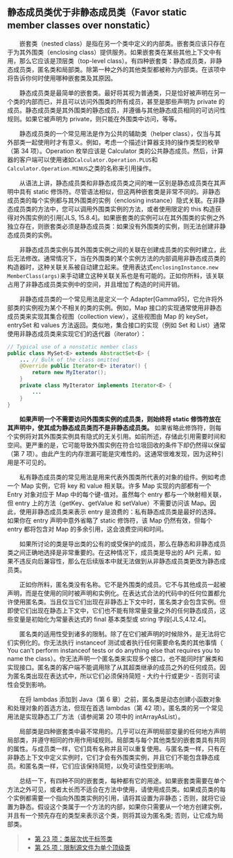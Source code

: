 ## 静态成员类优于非静态成员类（Favor static member classes over nonstatic）

&emsp;&emsp;嵌套类（nested class）是指在另一个类中定义的内部类。嵌套类应该只存在于为其外围类（enclosing class）提供服务。如果嵌套类在某些其他上下文中有用，那么它应该是顶层类（top-level class）。有四种嵌套类：静态成员类，非静态成员类，匿名类和局部类。除第一种之外的其他类型都被称为内部类。在该项中将告诉你何时使用哪种嵌套类及其原因。

&emsp;&emsp;静态成员类是最简单的嵌套类。最好将其视为普通类，只是恰好被声明在另一个类的内部而已，并且可以访问外围类的所有成员，甚至是那些声明为 private 的成员。静态成员类是其外围类的静态成员，并遵循与其他静态成员相同的可访问性规则。如果它被声明为 private，则只能在外围类中访问，等等。

&emsp;&emsp;静态成员类的一个常见用法是作为公共的辅助类（helper class），仅当与其外部类一起使用时才有意义。例如，考虑一个描述计算器支持的操作类型的枚举（第 34 项）。Operation 枚举应该是 Calculator 类的公共静态成员。然后，计算器的客户端可以使用诸如`Calculator.Operation.PLUS`和`Calculator.Operation.MINUS`之类的名称来引用操作。

&emsp;&emsp;从语法上讲，静态成员类和非静态成员类之间的唯一区别是静态成员类在其声明中具有 static 修饰符。尽管语法相似，但这两种嵌套类是非常不同的。非静态成员类的每个实例都与其外围类的实例（enclosing instance）隐式关联。在非静态成员类的方法中，您可以调用外围类实例的方法，或者使用限定的 this 构造获得对外围实例的引用[JLS, 15.8.4]。如果嵌套类的实例可以在其外围类的实例之外独立存在，则嵌套类必须是静态成员类：如果没有外围类的实例，则无法创建非静态成员类的实例。

&emsp;&emsp;非静态成员类实例与其外围类实例之间的关联在创建成员类的实例时建立，此后无法修改。通常情况下，当在外围类的某个实例方法的内部调用非静态成员类的构造器时，这种关联关系被自动建立起来。使用表达式`enclosingInstance.new MemberClass(args)`来手动建立这种关联关系也是有可能的。正如你所料，该关联占用了非静态成员类实例中的空间，并且增加了构造的时间开销。

&emsp;&emsp;非静态成员类的一个常见用法是定义一个 Adapter[Gamma95]，它允许将外部类的实例视为某个不相关的类的实例。例如，Map 接口的实现通常使用非静态成员类来实现其集合视图（collection view），这些视图由 Map 的 keySet，entrySet 和 values 方法返回。类似地，集合接口的实现（例如 Set 和 List）通常使用非静态成员类来实现它们的迭代器（iterator）：

```java
// Typical use of a nonstatic member class
public class MySet<E> extends AbstractSet<E> {
    ... // Bulk of the class omitted
    @Override public Iterator<E> iterator() {
        return new MyIterator();
    }
    private class MyIterator implements Iterator<E> {
        ...
    }
}
```

&emsp;&emsp;**如果声明一个不需要访问外围类实例的成员类，则始终将 static 修饰符放在其声明中，使其成为静态成员类而不是非静态成员类。** 如果省略此修饰符，则每个实例将对其外围类实例具有隐式的无关引用。如前所述，存储此引用需要时间和空间。更严重的是，它可能导致外围实例在符合垃圾回收的条件下却仍然得以保留（第 7 项）。由此产生的内存泄漏可能是灾难性的。这通常很难发现，因为这种引用是不可见的。

&emsp;&emsp;私有静态成员类的常见用法是用来代表外围类所代表的对象的组件。例如考虑一个 Map 实例，它将 key 和 value 相关联。许多 Map 实现的内部都有一个 Entry 对象对应于 Map 中的每个键-值对。虽然每个 entry 都与一个映射相关联，但 entry 上的方法（getKey、getValue 和 setValue）不需要访问该 Map。因此，使用非静态成员类来表示 entry 是浪费的：私有静态成员类是最好的选择。如果你在 entry 声明中意外省略了 static 修饰符，该 Map 仍然有效，但每个 entry 都将包含对 Map 的多余引用，这会浪费空间和时间。

&emsp;&emsp;如果所讨论的类是导出类的公有的或受保护的成员，那么在静态和非静态成员类之间正确地选择是非常重要的。在这种情况下，成员类是导出的 API 元素，如果不违反向后兼容性，那么在后续版本中就无法做到从非静态成员类更改为静态成员类。

&emsp;&emsp;正如你所料，匿名类没有名称。它不是外围类的成员。它不与其他成员一起被声明，而是在使用的同时被声明和实例化。在表达式合法的代码中的任何位置都允许使用匿名类。当且仅当它们出现在非静态上下文中时，匿名类才会包含实例。但即使它们出现在静态上下文中，它们也不能有除常量变量之外的任何静态成员，这些变量是初始化为常量表达式的 final 基本类型或 string 字段[JLS,4.12.4]。

&emsp;&emsp;匿名类的适用性受到诸多的限制。除了在它们被声明的时候除外，是无法将它们实例化的。你无法执行 instanceof 测试或者执行任何需要命名类的其他事情（ You can’t perform instanceof tests or do anything else that requires you to name the class）。你无法声明一个匿名类来实现多个接口，也不能同时扩展类和实现接口。匿名类的客户端不能调用除了从其超类继承的成员之外的任何成员。因为匿名类出现在表达式中，所以它们必须保持简短 - 大约十行或更少 - 否则可读性会受到影响。

&emsp;&emsp;在将 lambdas 添加到 Java（第 6 章）之前，匿名类是动态创建小函数对象和处理对象的首选方法，但现在首选 lambdas（第 42 项）。匿名类的另一个常见用法是实现静态工厂方法（请参阅第 20 项中的 intArrayAsList）。

&emsp;&emsp;局部类是四种嵌套类中最不常用的。几乎可以在声明局部变量的任何地方声明局部类，并遵守相同的作用作用域规则。局部类与每个其他类型的嵌套类具有共同的属性。与成员类一样，它们具有名称并且可以重复使用。与匿名类一样，只有在非静态上下文中定义实例时，它们才会有外围类实例，并且它们不能包含静态成员。和匿名类一样，它们应该保持简短，以免可读性受到影响。

&emsp;&emsp;总结一下，有四种不同的嵌套类，每种都有它的用途。如果嵌套类需要在单个方法之外可见，或者太长而不适合在方法中使用，请使用成员类。如果成员类的每个实例都需要一个指向外围类实例的引用，请将其设置为非静态；否则，就将它设置为静态。假设这个类属于一个方法的内部，如果你只需要从一个地方创建实例，并且有一个预先存在的类型来表示这个类，则将其设为匿名类; 否则，让它成为局部类。

> - [第 23 项：类层次优于标签类](https://gitee.com/lin-mt/effective-java-third-edition/blob/master/第04章：类和接口/第23项：类层次优于标签类.md)
> - [第 25 项：限制源文件为单个顶级类](https://gitee.com/lin-mt/effective-java-third-edition/blob/master/第04章：类和接口/第25项：限制源文件只有一个顶级类.md)
